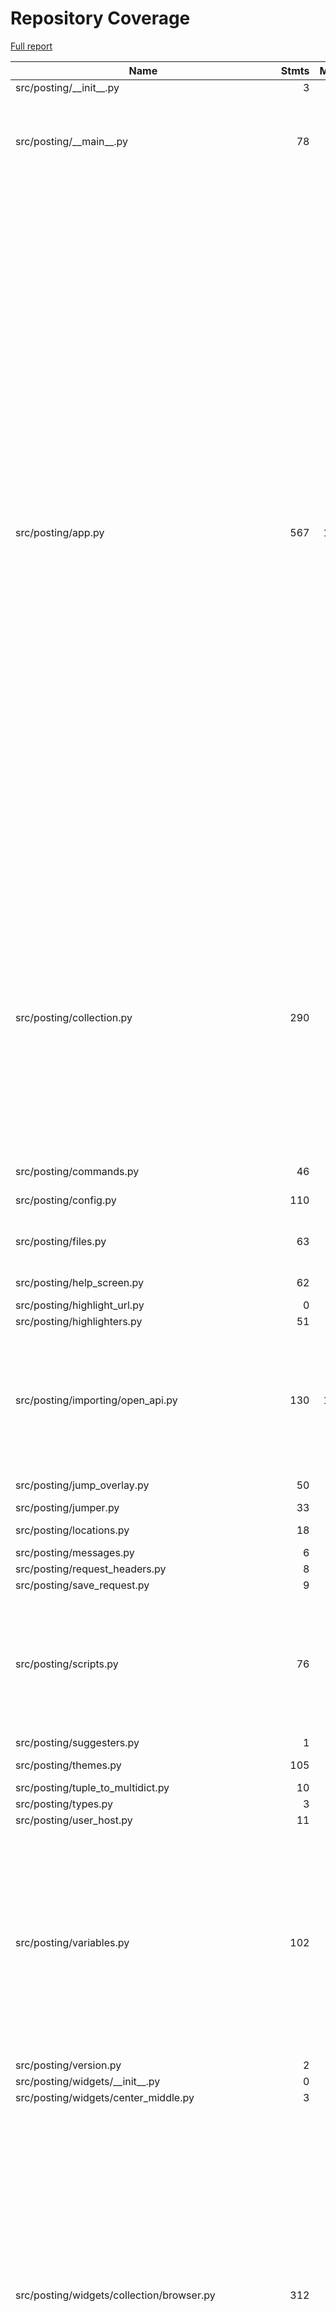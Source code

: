 # Repository Coverage

[Full report](https://htmlpreview.github.io/?https://github.com/darrenburns/posting/blob/python-coverage-comment-action-data/htmlcov/index.html)

| Name                                                  |    Stmts |     Miss |   Cover |   Missing |
|------------------------------------------------------ | -------: | -------: | ------: | --------: |
| src/posting/\_\_init\_\_.py                           |        3 |        0 |    100% |           |
| src/posting/\_\_main\_\_.py                           |       78 |       45 |     42% |21-28, 32-41, 63-71, 79-91, 105-124, 143 |
| src/posting/app.py                                    |      567 |      103 |     82% |207, 211, 246-247, 255-262, 283, 289-304, 316, 318, 320, 336-337, 347-349, 356, 376-377, 414-415, 422-434, 454, 466, 533, 541, 558-574, 850, 903-919, 928-951, 978, 981, 997-999, 1003, 1006-1007, 1014, 1024, 1035-1050, 1059-1060, 1076-1077, 1102-1103, 1114-1121, 1130-1131 |
| src/posting/collection.py                             |      290 |       72 |     75% |23-26, 42-48, 56, 120, 211-212, 226-229, 232-243, 280-281, 328-329, 335-368, 383-384, 413-414, 433-440 |
| src/posting/commands.py                               |       46 |        4 |     91% |7, 28, 68, 70 |
| src/posting/config.py                                 |      110 |        2 |     98% |  219, 236 |
| src/posting/files.py                                  |       63 |       27 |     57% |68, 92-94, 110-146 |
| src/posting/help\_screen.py                           |       62 |        4 |     94% |   155-162 |
| src/posting/highlight\_url.py                         |        0 |        0 |    100% |           |
| src/posting/highlighters.py                           |       51 |        2 |     96% |    51, 64 |
| src/posting/importing/open\_api.py                    |      130 |      115 |     12% |36-38, 43-58, 62-87, 97-142, 148-163, 167-255, 259-266 |
| src/posting/jump\_overlay.py                          |       50 |        3 |     94% |14, 63, 69 |
| src/posting/jumper.py                                 |       33 |        1 |     97% |        54 |
| src/posting/locations.py                              |       18 |        3 |     83% |26, 31, 35 |
| src/posting/messages.py                               |        6 |        0 |    100% |           |
| src/posting/request\_headers.py                       |        8 |        0 |    100% |           |
| src/posting/save\_request.py                          |        9 |        0 |    100% |           |
| src/posting/scripts.py                                |       76 |       16 |     79% |16, 63-65, 69-70, 103-104, 131, 136, 162, 168, 197-200 |
| src/posting/suggesters.py                             |        1 |        1 |      0% |         2 |
| src/posting/themes.py                                 |      105 |        2 |     98% |   213-214 |
| src/posting/tuple\_to\_multidict.py                   |       10 |        0 |    100% |           |
| src/posting/types.py                                  |        3 |        0 |    100% |           |
| src/posting/user\_host.py                             |       11 |        2 |     82% |     14-15 |
| src/posting/variables.py                              |      102 |       21 |     79% |66-67, 103, 112, 122, 132, 137, 146, 152, 156, 162, 167-169, 178-180, 184-185, 219, 222 |
| src/posting/version.py                                |        2 |        0 |    100% |           |
| src/posting/widgets/\_\_init\_\_.py                   |        0 |        0 |    100% |           |
| src/posting/widgets/center\_middle.py                 |        3 |        0 |    100% |           |
| src/posting/widgets/collection/browser.py             |      312 |       79 |     75% |118, 128, 137, 169, 251, 259, 273-274, 283, 291, 313, 327-329, 346, 350, 355, 419-425, 431-439, 442-467, 474-481, 484-510, 523-524, 673-681 |
| src/posting/widgets/collection/new\_request\_modal.py |      122 |       12 |     90% |18, 48, 158, 178, 192-196, 199-203, 212, 217, 226-230 |
| src/posting/widgets/confirmation.py                   |       39 |       21 |     46% |51-57, 60-64, 67-72, 76, 80, 84 |
| src/posting/widgets/datatable.py                      |       91 |       31 |     66% |67, 70-73, 97-112, 115-127, 135-140 |
| src/posting/widgets/input.py                          |       61 |        2 |     97% |    33, 74 |
| src/posting/widgets/key\_value.py                     |       94 |       16 |     83% |53, 104-107, 110, 116-124, 176-178, 185 |
| src/posting/widgets/request/\_\_init\_\_.py           |        0 |        0 |    100% |           |
| src/posting/widgets/request/form\_editor.py           |       29 |        0 |    100% |           |
| src/posting/widgets/request/header\_editor.py         |       50 |        5 |     90% |   103-107 |
| src/posting/widgets/request/method\_selection.py      |       28 |        1 |     96% |        73 |
| src/posting/widgets/request/query\_editor.py          |       32 |        4 |     88% |43-44, 50-51 |
| src/posting/widgets/request/request\_auth.py          |      104 |       39 |     62% |21, 49, 117-127, 134-151, 161-164, 169-181, 192-195 |
| src/posting/widgets/request/request\_body.py          |       81 |       61 |     25% |41-45, 50-55, 57-104, 109-114, 119-130 |
| src/posting/widgets/request/request\_editor.py        |       82 |        3 |     96% |23, 141, 154 |
| src/posting/widgets/request/request\_metadata.py      |       40 |        3 |     92% |     38-40 |
| src/posting/widgets/request/request\_options.py       |       79 |       16 |     80% |120-125, 130, 137-138, 143-150 |
| src/posting/widgets/request/request\_scripts.py       |       81 |       32 |     60% |53-71, 81-110, 118, 126, 226-229 |
| src/posting/widgets/request/url\_bar.py               |      160 |       12 |     92% |75, 83, 156-157, 189-190, 196-197, 213-216, 258-259 |
| src/posting/widgets/response/cookies\_table.py        |        8 |        0 |    100% |           |
| src/posting/widgets/response/response\_area.py        |      110 |       21 |     81% |86-87, 112-113, 134-137, 143, 163, 167, 175-183, 187-190 |
| src/posting/widgets/response/response\_body.py        |       11 |        0 |    100% |           |
| src/posting/widgets/response/response\_headers.py     |        9 |        0 |    100% |           |
| src/posting/widgets/response/response\_trace.py       |       38 |        5 |     87% | 63, 75-78 |
| src/posting/widgets/response/script\_output.py        |       61 |        1 |     98% |        95 |
| src/posting/widgets/rich\_log.py                      |       26 |        0 |    100% |           |
| src/posting/widgets/select.py                         |       18 |        5 |     72% |17-20, 24, 30 |
| src/posting/widgets/tabbed\_content.py                |       12 |        6 |     50% |14-16, 19-21 |
| src/posting/widgets/text\_area.py                     |      269 |      100 |     63% |152-154, 200, 244-253, 256-279, 282-312, 412, 417, 420-425, 428, 431, 434, 437, 440, 443, 446, 449, 452-475, 478, 481, 485-499, 503-510, 514-521, 561, 573, 578-583 |
| src/posting/widgets/tree.py                           |       22 |        6 |     73% |     34-39 |
| src/posting/widgets/variable\_autocomplete.py         |       40 |        7 |     82% | 49, 74-80 |
| src/posting/widgets/variable\_input.py                |       22 |        0 |    100% |           |
| src/posting/xresources.py                             |       23 |       17 |     26% |     21-44 |
|                                             **TOTAL** | **3991** |  **928** | **77%** |           |


## Setup coverage badge

Below are examples of the badges you can use in your main branch `README` file.

### Direct image

[![Coverage badge](https://raw.githubusercontent.com/darrenburns/posting/python-coverage-comment-action-data/badge.svg)](https://htmlpreview.github.io/?https://github.com/darrenburns/posting/blob/python-coverage-comment-action-data/htmlcov/index.html)

This is the one to use if your repository is private or if you don't want to customize anything.

### [Shields.io](https://shields.io) Json Endpoint

[![Coverage badge](https://img.shields.io/endpoint?url=https://raw.githubusercontent.com/darrenburns/posting/python-coverage-comment-action-data/endpoint.json)](https://htmlpreview.github.io/?https://github.com/darrenburns/posting/blob/python-coverage-comment-action-data/htmlcov/index.html)

Using this one will allow you to [customize](https://shields.io/endpoint) the look of your badge.
It won't work with private repositories. It won't be refreshed more than once per five minutes.

### [Shields.io](https://shields.io) Dynamic Badge

[![Coverage badge](https://img.shields.io/badge/dynamic/json?color=brightgreen&label=coverage&query=%24.message&url=https%3A%2F%2Fraw.githubusercontent.com%2Fdarrenburns%2Fposting%2Fpython-coverage-comment-action-data%2Fendpoint.json)](https://htmlpreview.github.io/?https://github.com/darrenburns/posting/blob/python-coverage-comment-action-data/htmlcov/index.html)

This one will always be the same color. It won't work for private repos. I'm not even sure why we included it.

## What is that?

This branch is part of the
[python-coverage-comment-action](https://github.com/marketplace/actions/python-coverage-comment)
GitHub Action. All the files in this branch are automatically generated and may be
overwritten at any moment.
